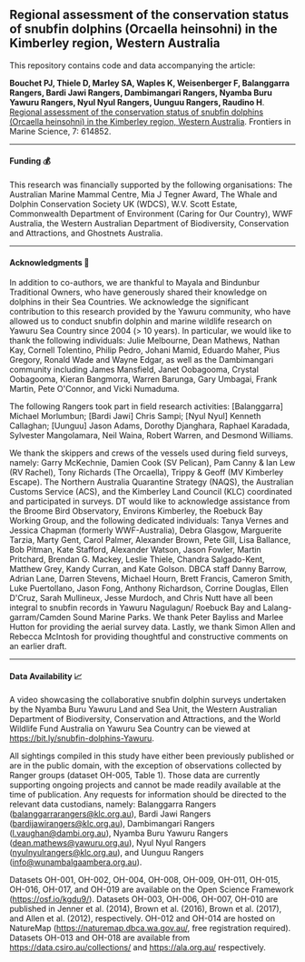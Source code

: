 ## Regional assessment of the conservation status of snubfin dolphins (Orcaella heinsohni) in the Kimberley region, Western Australia

This repository contains code and data accompanying the article:

**Bouchet PJ, Thiele D, Marley SA, Waples K, Weisenberger F, Balanggarra Rangers, Bardi Jawi Rangers, Dambimangari Rangers, Nyamba Buru Yawuru Rangers, Nyul Nyul Rangers, Uunguu Rangers, Raudino H**. [Regional assessment of the conservation status of snubfin dolphins (Orcaella heinsohni) in the Kimberley region, Western Australia](https://www.frontiersin.org/articles/10.3389/fmars.2020.614852/). Frontiers in Marine Science, 7: 614852.

------------------------------------------------------------------------

#### Funding 💰

This research was financially supported by the following organisations: The Australian Marine Mammal Centre, Mia J Tegner Award, The Whale and Dolphin Conservation Society UK (WDCS), W.V. Scott Estate, Commonwealth Department of Environment (Caring for Our Country), WWF Australia, the Western Australian Department of Biodiversity, Conservation and Attractions, and Ghostnets Australia.

------------------------------------------------------------------------

#### Acknowledgments 🙏

In addition to co-authors, we are thankful to Mayala and Bindunbur Traditional Owners, who have generously shared their knowledge on dolphins in their Sea Countries. We acknowledge the significant contribution to this research provided by the Yawuru community, who have allowed us to conduct snubfin dolphin and marine wildlife research on Yawuru Sea Country since 2004 (\> 10 years). In particular, we would like to thank the following individuals: Julie Melbourne, Dean Mathews, Nathan Kay, Cornell Tolentino, Philip Pedro, Johani Mamid, Eduardo Maher, Pius Gregory, Ronald Wade and Wayne Edgar, as well as the Dambimangari community including James Mansfield, Janet Oobagooma, Crystal Oobagooma, Kieran Bangmorra, Warren Barunga, Gary Umbagai, Frank Martin, Pete O'Connor, and Vicki Numaduma.

The following Rangers took part in field research activities: [Balanggarra] Michael Morlumbun; [Bardi Jawi] Chris Sampi; [Nyul Nyul] Kenneth Callaghan; [Uunguu] Jason Adams, Dorothy Djanghara, Raphael Karadada, Sylvester Mangolamara, Neil Waina, Robert Warren, and Desmond Williams.

We thank the skippers and crews of the vessels used during field surveys, namely: Garry McKechnie, Damien Cook (SV Pelican), Pam Canny & Ian Lew (RV Rachel), Tony Richards (The Orcaella), Trippy & Geoff (MV Kimberley Escape). The Northern Australia Quarantine Strategy (NAQS), the Australian Customs Service (ACS), and the Kimberley Land Council (KLC) coordinated and participated in surveys. DT would like to acknowledge assistance from the Broome Bird Observatory, Environs Kimberley, the Roebuck Bay Working Group, and the following dedicated individuals: Tanya Vernes and Jessica Chapman (formerly WWF-Australia), Debra Glasgow, Marguerite Tarzia, Marty Gent, Carol Palmer, Alexander Brown, Pete Gill, Lisa Ballance, Bob Pitman, Kate Stafford, Alexander Watson, Jason Fowler, Martin Pritchard, Brendan G. Mackey, Leslie Thiele, Chandra Salgado-Kent, Matthew Grey, Kandy Curran, and Kate Golson. DBCA staff Danny Barrow, Adrian Lane, Darren Stevens, Michael Hourn, Brett Francis, Cameron Smith, Luke Puertollano, Jason Fong, Anthony Richardson, Corrine Douglas, Ellen D'Cruz, Sarah Mullineux, Jesse Murdoch, and Chris Nutt have all been integral to snubfin records in Yawuru Nagulagun/ Roebuck Bay and Lalang-garram/Camden Sound Marine Parks. We thank Peter Bayliss and Marlee Hutton for providing the aerial survey data. Lastly, we thank Simon Allen and Rebecca McIntosh for providing thoughtful and constructive comments on an earlier draft.

------------------------------------------------------------------------

#### Data Availability 📈

A video showcasing the collaborative snubfin dolphin surveys undertaken by the Nyamba Buru Yawuru Land and Sea Unit, the Western Australian Department of Biodiversity, Conservation and Attractions, and the World Wildlife Fund Australia on Yawuru Sea Country can be viewed at <https://bit.ly/snubfin-dolphins-Yawuru>.

All sightings compiled in this study have either been previously published or are in the public domain, with the exception of observations collected by Ranger groups (dataset OH-005, Table 1). Those data are currently supporting ongoing projects and cannot be made readily available at the time of publication. Any requests for information should be directed to the relevant data custodians, namely: Balanggarra Rangers ([balanggarrarangers\@klc.org.au](mailto:balanggarrarangers@klc.org.au)), Bardi Jawi Rangers ([bardijawirangers\@klc.org.au](mailto:bardijawirangers@klc.org.au)), Dambimangari Rangers ([l.vaughan\@dambi.org.au](mailto:l.vaughan@dambi.org.au)), Nyamba Buru Yawuru Rangers ([dean.mathews\@yawuru.org.au](mailto:dean.mathews@yawuru.org.au)), Nyul Nyul Rangers ([nyulnyulrangers\@klc.org.au](mailto:nyulnyulrangers@klc.org.au)), and Uunguu Rangers ([info\@wunambalgaambera.org.au](mailto:info@wunambalgaambera.org.au)).

Datasets OH-001, OH-002, OH-004, OH-008, OH-009, OH-011, OH-015, OH-016, OH-017, and OH-019 are available on the Open Science Framework (<https://osf.io/kgdu9/>). Datasets OH-003, OH-006, OH-007, OH-010 are published in Jenner et al. (2014), Brown et al. (2016), Brown et al. (2017), and Allen et al. (2012), respectively. OH-012 and OH-014 are hosted on NatureMap (<https://naturemap.dbca.wa.gov.au/>, free registration required). Datasets OH-013 and OH-018 are available from <https://data.csiro.au/collections/> and <https://ala.org.au/> respectively.

